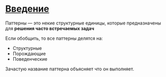 # [Введение](https://www.youtube.com/watch?v=RyY6x_6ws4s&list=PLNkWIWHIRwMGzgvuPRFkDrpAygvdKJIE4&index=1&ab_channel=webDev)

Паттерны — это некие структурные единицы, которые предназначены для 
**решения часто встречаемых задач**

Если обобщить, то все паттерны делятся на:

- Структурные
- Порождающие
- Поведенческие

Зачастую название паттерна объясняет что он выполняет.
